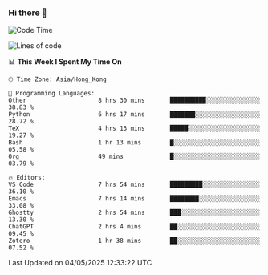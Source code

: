 ### Hi there 👋

<!--
**nicehiro/nicehiro** is a ✨ _special_ ✨ repository because its `README.md` (this file) appears on your GitHub profile.

Here are some ideas to get you started:

- 🔭 I’m currently working on ...
- 🌱 I’m currently learning ...
- 👯 I’m looking to collaborate on ...
- 🤔 I’m looking for help with ...
- 💬 Ask me about ...
- 📫 How to reach me: ...
- 😄 Pronouns: ...
- ⚡ Fun fact: ...
-->

<!--START_SECTION:waka-->
![Code Time](http://img.shields.io/badge/Code%20Time-613%20hrs%2029%20mins-blue)

![Lines of code](https://img.shields.io/badge/From%20Hello%20World%20I%27ve%20Written-1.7%20million%20lines%20of%20code-blue)

📊 **This Week I Spent My Time On** 

```text
🕑︎ Time Zone: Asia/Hong_Kong

💬 Programming Languages: 
Other                    8 hrs 30 mins       ██████████░░░░░░░░░░░░░░░   38.83 % 
Python                   6 hrs 17 mins       ███████░░░░░░░░░░░░░░░░░░   28.72 % 
TeX                      4 hrs 13 mins       █████░░░░░░░░░░░░░░░░░░░░   19.27 % 
Bash                     1 hr 13 mins        █░░░░░░░░░░░░░░░░░░░░░░░░   05.58 % 
Org                      49 mins             █░░░░░░░░░░░░░░░░░░░░░░░░   03.79 % 

🔥 Editors: 
VS Code                  7 hrs 54 mins       █████████░░░░░░░░░░░░░░░░   36.10 % 
Emacs                    7 hrs 14 mins       ████████░░░░░░░░░░░░░░░░░   33.08 % 
Ghostty                  2 hrs 54 mins       ███░░░░░░░░░░░░░░░░░░░░░░   13.30 % 
ChatGPT                  2 hrs 4 mins        ██░░░░░░░░░░░░░░░░░░░░░░░   09.45 % 
Zotero                   1 hr 38 mins        ██░░░░░░░░░░░░░░░░░░░░░░░   07.52 % 
```


 Last Updated on 04/05/2025 12:33:22 UTC
<!--END_SECTION:waka-->
